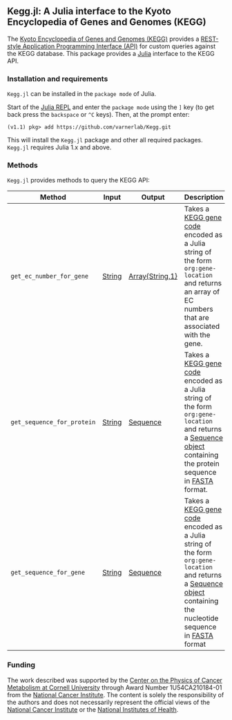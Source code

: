 ## Kegg.jl: A Julia interface to the Kyoto Encyclopedia of Genes and Genomes (KEGG)
The [Kyoto Encyclopedia of Genes and Genomes (KEGG)](https://www.kegg.jp/kegg/kegg1.html)
provides a [REST-style Application Programming Interface (API)](https://www.kegg.jp/kegg/rest/keggapi.html)
for custom queries against the KEGG database. This package provides a [Julia](https://julialang.org) interface to the
KEGG API.

### Installation and requirements
``Kegg.jl`` can be installed in the ``package mode`` of Julia.

Start of the [Julia REPL](https://docs.julialang.org/en/v1/stdlib/REPL/index.html) and enter the ``package mode`` using the ``]`` key (to get back press the ``backspace`` or ``^C`` keys). Then, at the prompt enter:

    (v1.1) pkg> add https://github.com/varnerlab/Kegg.git

This will install the `Kegg.jl` package and other all required packages.
``Kegg.jl`` requires Julia 1.x and above.

### Methods
``Kegg.jl`` provides methods to query the KEGG API:

| Method | Input | Output | Description |
| ------ | ----- | ------ | ----------- |
``get_ec_number_for_gene`` | [String](https://docs.julialang.org/en/v1/manual/strings/index.html) | [Array{String,1}](https://docs.julialang.org/en/v1/base/arrays/index.html) | Takes a [KEGG gene code](https://www.genome.jp/kegg/genes.html) encoded as a Julia string of the form ``org:gene-location`` and returns an array of EC numbers that are associated with the gene.
``get_sequence_for_protein`` | [String](https://docs.julialang.org/en/v1/manual/strings/index.html) | [Sequence](https://github.com/varnerlab/Kegg/blob/master/src/Types.jl) | Takes a [KEGG gene code](https://www.genome.jp/kegg/genes.html) encoded as a Julia string of the form ``org:gene-location`` and returns a [Sequence object](https://github.com/varnerlab/Kegg/blob/master/src/Types.jl) containing the protein sequence in [FASTA](https://en.wikipedia.org/wiki/FASTA_format) format.
``get_sequence_for_gene`` | [String](https://docs.julialang.org/en/v1/manual/strings/index.html) | [Sequence](https://github.com/varnerlab/Kegg/blob/master/src/Types.jl) | Takes a [KEGG gene code](https://www.genome.jp/kegg/genes.html) encoded as a Julia string of the form ``org:gene-location`` and returns a [Sequence object](https://github.com/varnerlab/Kegg/blob/master/src/Types.jl) containing the nucleotide sequence in [FASTA](https://en.wikipedia.org/wiki/FASTA_format) format

### Funding
The work described was supported by the [Center on the Physics of Cancer Metabolism at Cornell University](https://psoc.engineering.cornell.edu) through Award Number 1U54CA210184-01 from the [National Cancer Institute](https://www.cancer.gov). The content is solely the responsibility of the authors and does not necessarily
represent the official views of the [National Cancer Institute](https://www.cancer.gov) or the [National Institutes of Health](https://www.nih.gov).
